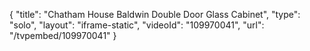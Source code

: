 {
    "title": "Chatham House Baldwin Double Door Glass Cabinet",
    "type": "solo",
    "layout": "iframe-static",
    "videoId": "109970041",
    "url": "\/tvpembed\/109970041"
}